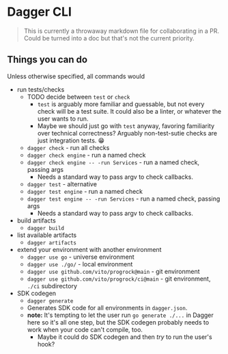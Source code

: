 # Dagger CLI

> This is currently a throwaway markdown file for collaborating in a PR. Could
> be turned into a doc but that's not the current priority.

## Things you can do

Unless otherwise specified, all commands would 

* run tests/checks
    * TODO decide between `test` or `check`
        * `test` is arguably more familiar and guessable, but not every check
          will be a test suite. It could also be a linter, or whatever the user
          wants to run.
        * Maybe we should just go with `test` anyway, favoring familiarity over
          technical correctness? Arguably non-test-sutie checks are just
          integration tests. :grin:
    * `dagger check` - run all checks
    * `dagger check engine` - run a named check
    * `dagger check engine -- -run Services` - run a named check, passing args
        * Needs a standard way to pass argv to check callbacks.
    * `dagger test` - alternative
    * `dagger test engine` - run a named check
    * `dagger test engine -- -run Services` - run a named check, passing args
        * Needs a standard way to pass argv to check callbacks.
* build artifacts
    * `dagger build`
* list available artifacts
    * `dagger artifacts`
* extend your environment with another environment
    * `dagger use go` - universe environment
    * `dagger use ./go/` - local environment
    * `dagger use github.com/vito/progrock@main` - git environment
    * `dagger use github.com/vito/progrock/ci@main` - git environment, `./ci` subdirectory
* SDK codegen
    * `dagger generate`
    * Generates SDK code for all environments in `dagger.json`.
    * **note:** It's tempting to let the user run `go generate ./...` in Dagger
      here so it's all one step, but the SDK codegen probably needs to work
      when your code can't compile, too.
        * Maybe it could do SDK codegen and then _try_ to run the user's hook?
